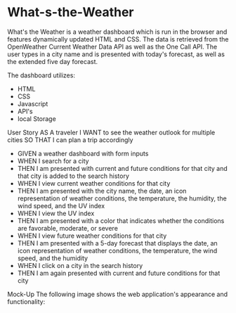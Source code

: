# What-s-the-Weather

What's the Weather is a weather dashboard which is run in the browser and features dynamically updated HTML and CSS. The data is retrieved from the OpenWeather Current Weather Data API as well as the One Call API. The user types in a city name and is presented with today's forecast, as well as the extended five day forecast. 

The dashboard utilizes:

 * HTML
 * CSS
 * Javascript
 * API's
 * local Storage

User Story
AS A traveler
I WANT to see the weather outlook for multiple cities
SO THAT I can plan a trip accordingly

  * GIVEN a weather dashboard with form inputs
  * WHEN I search for a city
  * THEN I am presented with current and future conditions for that city and that city is added to the search history
  * WHEN I view current weather conditions for that city
  * THEN I am presented with the city name, the date, an icon representation of weather conditions, the temperature, the humidity, the wind speed, and the UV index
  * WHEN I view the UV index
  * THEN I am presented with a color that indicates whether the conditions are favorable, moderate, or severe
  * WHEN I view future weather conditions for that city
  * THEN I am presented with a 5-day forecast that displays the date, an icon representation of weather conditions, the temperature, the wind speed, and the humidity
  * WHEN I click on a city in the search history
  * THEN I am again presented with current and future conditions for that city

Mock-Up
The following image shows the web application's appearance and functionality:


